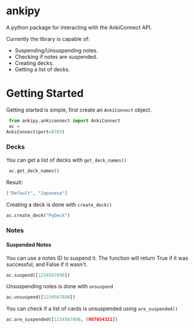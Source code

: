 # ankipy

A python package for interacting with the AnkiConnect API.

Currently the library is capable of:

- Suspending/Unsuspending notes.
- Checking if notes are suspended.
- Creating decks.
- Getting a list of decks.

# Getting Started

Getting started is simple, first create an `AnkiConnect` object.

```python
 from ankipy.ankiconnect import AnkiConnect
 ac =
AnkiConnect(port=8765)
```

### Decks

You can get a list of decks with `get_deck_names()`

```python
 ac.get_deck_names()
```

Result:

```json
["Default", "Japanese"]
```

Creating a deck is done with `create_deck()`

```python
ac.create_deck("PyDeck")
```

### Notes

#### Suspended Notes

You can use a notes ID to suspend it. The function will return True if it was successful, and False if it wasn't.

```python
ac.suspend([1234567890])
```

Unsuspending notes is done with `unsuspend`

```python
ac.unsuspend([1234567890])
```

You can check if a list of cards is unsuspended using `are_suspended()`

```python
ac.are_suspended([1234567890, 0987654321])
```
